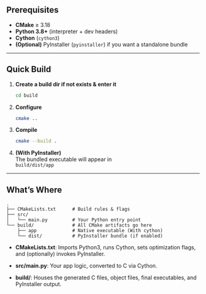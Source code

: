 ## Prerequisites

- **CMake** ≥ 3.18  
- **Python 3.8+** (interpreter + dev headers)  
- **Cython** (`cython3`)  
- **(Optional)** PyInstaller (`pyinstaller`) if you want a standalone bundle  

---

## Quick Build

1. **Create a build dir if not exists & enter it**  
   ```bash
   cd build
   ```

2. **Configure**

   ```bash
   cmake ..
   ```
    
3. **Compile**
   
   ```bash
   cmake --build .
   ```
    
4. **(With PyInstaller)**  
    The bundled executable will appear in  
    `build/dist/app`
    

---

## What’s Where

```
.
├── CMakeLists.txt      # Build rules & flags
├── src/
│   └── main.py         # Your Python entry point
└── build/              # All CMake artifacts go here
    ├── app             # Native executable (With cython)
    └── dist/           # PyInstaller bundle (if enabled)
```

- **CMakeLists.txt**: Imports Python3, runs Cython, sets optimization flags, and (optionally) invokes PyInstaller.
    
- **src/main.py**: Your app logic, converted to C via Cython.
    
- **build/**: Houses the generated C files, object files, final executables, and PyInstaller output.
